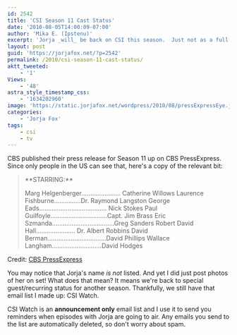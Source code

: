 ```yaml
---
id: 2542
title: 'CSI Season 11 Cast Status'
date: '2010-08-05T14:00:09-07:00'
author: 'Mika E. (Ipstenu)'
excerpt: 'Jorja _will_ be back on CSI this season.  Just not as a full cast member.'
layout: post
guid: 'https://jorjafox.net/?p=2542'
permalink: /2010/csi-season-11-cast-status/
aktt_tweeted:
    - '1'
Views:
    - '48'
astra_style_timestamp_css:
    - '1634202960'
image: 'https://static.jorjafox.net/wordpress/2010/08/pressExpressEye.jpg'
categories:
    - 'Jorja Fox'
tags:
    - csi
    - tv
---
```


CBS published their press release for Season 11 up on CBS PressExpress.  Since only people in the US can see that, here's a copy of the relevant bit:
<blockquote>**STARRING:**

Marg Helgenberger...................... Catherine Willows
Laurence Fishburne...............Dr. Raymond Langston
George Eads...................................... Nick Stokes
Paul Guilfoyle................................Capt. Jim Brass
Eric Szmanda...................................Greg Sanders
Robert David Hall...................... Dr. Albert Robbins
David Berman.................................David Phillips
Wallace Langham............................David Hodges
</blockquote>
Credit: <a href="http://www.cbspressexpress.com/div.php/cbs_entertainment/original?id=231&dpid=56">CBS PressExpress</a>

You may notice that Jorja's name _is not_ listed.  And yet I did just post photos of her on set!  What does that mean?  It means we're back to special guest/recurring status for another season.  Thankfully, we still have that email list I made up: CSI Watch.

CSI Watch is an **announcement only** email list and I use it to send you reminders when episodes with Jorja are going to air.  Any emails you send to the list are automatically deleted, so don't worry about spam.
